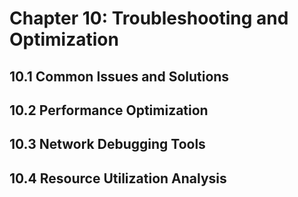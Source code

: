 # Chapter 10: Troubleshooting and Optimization

## 10.1 Common Issues and Solutions

## 10.2 Performance Optimization

## 10.3 Network Debugging Tools

## 10.4 Resource Utilization Analysis
